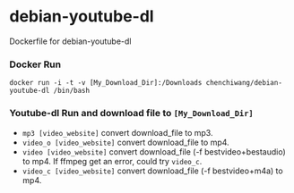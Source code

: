 # debian-youtube-dl
Dockerfile for debian-youtube-dl

### Docker Run
`docker run -i -t -v [My_Download_Dir]:/Downloads chenchiwang/debian-youtube-dl /bin/bash`

### Youtube-dl Run and download file to `[My_Download_Dir]`
* `mp3 [video_website]`  convert download_file to mp3.
* `video_o [video_website]` convert download_file to mp4. 
* `video [video_website]` convert download_file (-f bestvideo+bestaudio) to mp4.  If ffmpeg get an error, could try `video_c`.
* `video_c [video_website]` convert download_file (-f bestvideo+m4a) to mp4. 
